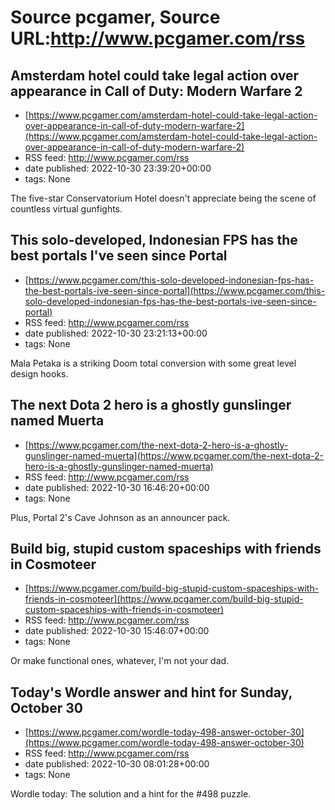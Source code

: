 # Source pcgamer, Source URL:http://www.pcgamer.com/rss

## Amsterdam hotel could take legal action over appearance in Call of Duty: Modern Warfare 2
 - [https://www.pcgamer.com/amsterdam-hotel-could-take-legal-action-over-appearance-in-call-of-duty-modern-warfare-2](https://www.pcgamer.com/amsterdam-hotel-could-take-legal-action-over-appearance-in-call-of-duty-modern-warfare-2)
 - RSS feed: http://www.pcgamer.com/rss
 - date published: 2022-10-30 23:39:20+00:00
 - tags: None

The five-star Conservatorium Hotel doesn't appreciate being the scene of countless virtual gunfights.

## This solo-developed, Indonesian FPS has the best portals I've seen since Portal
 - [https://www.pcgamer.com/this-solo-developed-indonesian-fps-has-the-best-portals-ive-seen-since-portal](https://www.pcgamer.com/this-solo-developed-indonesian-fps-has-the-best-portals-ive-seen-since-portal)
 - RSS feed: http://www.pcgamer.com/rss
 - date published: 2022-10-30 23:21:13+00:00
 - tags: None

Mala Petaka is a striking Doom total conversion with some great level design hooks.

## The next Dota 2 hero is a ghostly gunslinger named Muerta
 - [https://www.pcgamer.com/the-next-dota-2-hero-is-a-ghostly-gunslinger-named-muerta](https://www.pcgamer.com/the-next-dota-2-hero-is-a-ghostly-gunslinger-named-muerta)
 - RSS feed: http://www.pcgamer.com/rss
 - date published: 2022-10-30 16:46:20+00:00
 - tags: None

Plus, Portal 2's Cave Johnson as an announcer pack.

## Build big, stupid custom spaceships with friends in Cosmoteer
 - [https://www.pcgamer.com/build-big-stupid-custom-spaceships-with-friends-in-cosmoteer](https://www.pcgamer.com/build-big-stupid-custom-spaceships-with-friends-in-cosmoteer)
 - RSS feed: http://www.pcgamer.com/rss
 - date published: 2022-10-30 15:46:07+00:00
 - tags: None

Or make functional ones, whatever, I'm not your dad.

## Today's Wordle answer and hint for Sunday, October 30
 - [https://www.pcgamer.com/wordle-today-498-answer-october-30](https://www.pcgamer.com/wordle-today-498-answer-october-30)
 - RSS feed: http://www.pcgamer.com/rss
 - date published: 2022-10-30 08:01:28+00:00
 - tags: None

Wordle today: The solution and a hint for the #498 puzzle.
